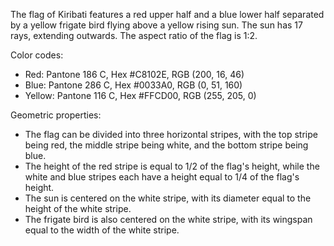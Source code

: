The flag of Kiribati features a red upper half and a blue lower half separated by a yellow frigate bird flying above a yellow rising sun. The sun has 17 rays, extending outwards. The aspect ratio of the flag is 1:2.

Color codes:
- Red: Pantone 186 C, Hex #C8102E, RGB (200, 16, 46)
- Blue: Pantone 286 C, Hex #0033A0, RGB (0, 51, 160)
- Yellow: Pantone 116 C, Hex #FFCD00, RGB (255, 205, 0)

Geometric properties:
- The flag can be divided into three horizontal stripes, with the top stripe being red, the middle stripe being white, and the bottom stripe being blue.
- The height of the red stripe is equal to 1/2 of the flag's height, while the white and blue stripes each have a height equal to 1/4 of the flag's height.
- The sun is centered on the white stripe, with its diameter equal to the height of the white stripe.
- The frigate bird is also centered on the white stripe, with its wingspan equal to the width of the white stripe.